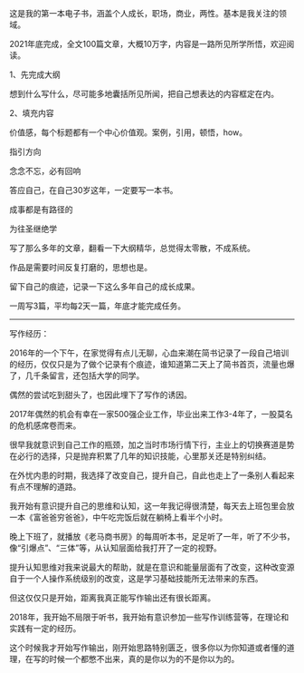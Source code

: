 这是我的第一本电子书，涵盖个人成长，职场，商业，两性。基本是我关注的领域。

2021年底完成，全文100篇文章，大概10万字，内容是一路所见所学所悟，欢迎阅读。

1、先完成大纲

想到什么写什么，尽可能多地囊括所见所闻，把自己想表达的内容框定在内。

2、填充内容

价值感，每个标题都有一个中心价值观。案例，引用，顿悟，how。

指引方向

念念不忘，必有回响

答应自己，在自己30岁这年，一定要写一本书。

成事都是有路径的

为往圣继绝学

写了那么多年的文章，翻看一下大纲精华，总觉得太零散，不成系统。

作品是需要时间反复打磨的，思想也是。

留下自己的痕迹，记录一下这么多年自己的成长成果。

一周写3篇，平均每2天一篇，年底才能完成任务。

---

写作经历：

2016年的一个下午，在家觉得有点儿无聊，心血来潮在简书记录了一段自己培训的经历，仅仅只是为了做个记录有个痕迹，谁知道第二天上了简书首页，流量也爆了，几千条留言，还包括大学的同学。

偶然的尝试吃到甜头了，也因此埋下了写作的诱因。

2017年偶然的机会有幸在一家500强企业工作，毕业出来工作3-4年了，一股莫名的危机感席卷而来。

很早我就意识到自己工作的瓶颈，加之当时市场行情下行，主业上的切换赛道是势在必行的选择，只是抛弃积累了几年的知识技能，心里那关还是特别纠结。

在外忧内患的时期，我选择了改变自己，提升自己，自此也走上了一条别人看起来有点不理解的道路。

我开始有意识提升自己的思维和认知，这一年我记得很清楚，每天去上班包里会放一本《富爸爸穷爸爸》，中午吃完饭后就在躺椅上看半个小时。

晚上下班了，就播放《老马商书房》的每周听本书，足足听了一年，听了不少书，像“引爆点”、“三体”等，从认知层面给我打开了一定的视野。

提升认知思维对我来说最大的帮助，就是在意识和能量层面有了改变，这种改变源自于一个人操作系统级别的改变，这是学习基础技能所无法带来的东西。

但这仅仅只是开始，距离我真正能写作输出还有很长距离。

2018年，我开始不局限于听书，我开始有意识参加一些写作训练营等，在理论和实践有一定的经历。

这个时候我才开始写作输出，刚开始思路特别匮乏，很多你以为你知道或者懂的道理，在写的时候一个都憋不出来，真的是你以为的不是你以为的。

